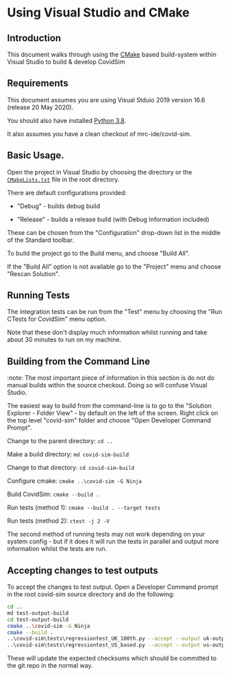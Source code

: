 # Using Visual Studio and CMake

## Introduction

This document walks through using the [CMake](https://www.cmake.org) based
build-system within Visual Studio to build & develop CovidSim

## Requirements

This document assumes you are using Visual Stduio 2019 version 16.6 (release
20 May 2020).

You should also have installed
[Python 3.8](https://www.microsoft.com/store/productId/9MSSZTT1N39L).

It also assumes you have a clean checkout of mrc-ide/covid-sim.

## Basic Usage.

Open the project in Visual Studio by choosing the directory or the
[`CMakeLists.txt`](../CMakeLists.txt) file in the root directory.

There are default configurations provided:

 * "Debug" - builds debug build

 * "Release" - builds a release build (with Debug Information included)

These can be chosen from the "Configuration" drop-down list in the middle
of the Standard toolbar.

To build the project go to the Build menu, and choose "Build All".

If the "Build All" option is not available go to the "Project" menu and choose
"Rescan Solution".

## Running Tests

The integration tests can be run from the "Test" menu by choosing the
"Run CTests for CovidSim" menu option.

Note that these don't display much information whilst running and take about
30 minutes to run on my machine.

## Building from the Command Line

:note: The most important piece of information in this section is do not do
manual builds within the source checkout.  Doing so will confuse Visual Studio.

The easiest way to build from the command-line is to go to the
"Solution Explorer - Folder View" - by default on the left of the screen.
Right click on the top level "covid-sim" folder and choose "Open Developer
Command Prompt".

Change to the parent directory: `cd ..`

Make a build directory: `md covid-sim-build`

Change to that directory: `cd covid-sim-build`

Configure cmake: `cmake ..\covid-sim -G Ninja`

Build CovidSim: `cmake --build .`

Run tests (method 1): `cmake --build . --target tests`

Run tests (method 2): `ctest -j 2 -V`

The second method of running tests may not work depending on your system
config - but if it does it will run the tests in parallel and output more
information whilst the tests are run.

## Accepting changes to test outputs

To accept the changes to test output.  Open a Developer Command prompt in the
root covid-sim source directory and do the following:

```sh
cd ..
md test-output-build
cd test-output-build
cmake ..\covid-sim -G Ninja
cmake --build .
..\covid-sim\tests\regressiontest_UK_100th.py --accept --output uk-output --covidsim src\CovidSim.exe
..\covid-sim\tests\regressiontest_US_based.py --accept --output us-output --covidsim src\CovidSim.exe
```

These will update the expected checksums which should be committed to the git repo in the normal way.
